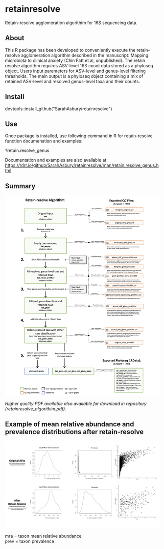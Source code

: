 # retainresolve
Retain-resolve agglomeration algorithim for 16S sequencing data. 

 
 ## About 

This R package has been developed to conveniently execute the retain-resolve agglomeration algorithm described in the manuscript: Mapping microbiota to clinical anxiety (Chin Fatt et al, unpublished). The retain resolve algorithm requires ASV-level 16S count data stored as a phyloseq object. Users input parameters for ASV-level and genus-level filtering thresholds. The main output is a phyloseq object containing a mix of retained ASV-level and resolved genus-level taxa and their counts. 

## Install
devtools::install_github("SarahAsbury/retainresolve")


## Use
Once package is installed, use following command in R for retain-resolve function documenation and examples:

?retain.resolve_genus


Documentation and examples are also available at: 
https://rdrr.io/github/SarahAsbury/retainresolve/man/retain.resolve_genus.html

## Summary
![Retain-resolve algorithim summary](folder/retainresolve_algorithim.png)

*Higher quality PDF available also available for download in repository (retainresolve_algorithim.pdf).*


## Example of mean relative abundance and prevalence distributions after retain-resolve
![Example of resulting distributions of taxa prevalence of and mean relative abundance after retain-resolve algorithim](folder/mra_prev_dist.png)

mra = taxon mean relative abundance<br/>
prev = taxon prevalence 

